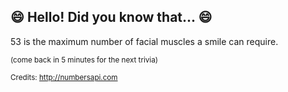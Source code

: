 ## :smile: Hello! Did you know that... :smile:
53 is the maximum number of facial muscles a smile can require.

<sup>(come back in 5 minutes for the next trivia)</sup>


<sup>Credits: http://numbersapi.com</sup>
